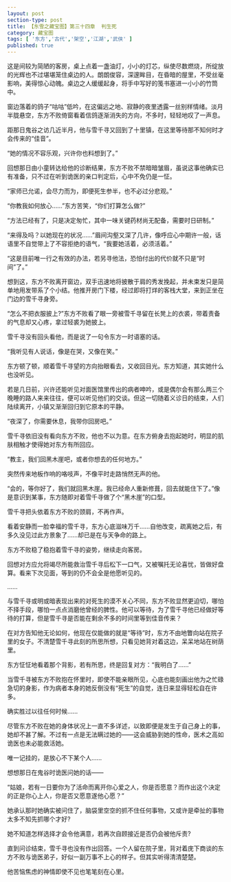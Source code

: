 ```yaml
---
layout: post
section-type: post
title: 【东雪之藏宝图】第三十四章  判生死
category: 藏宝图
tags: [ '东方','古代','架空','江湖','武侠' ]
published: true
---
```

这是间较为简陋的客房，桌上点着一盏油灯，小小的灯芯，纵使尽数燃烧，所绽放的光辉也不过堪堪笼住桌边的人。朗朗俊容，深邃眸目，在昏暗的屋里，不受丝毫影响，美得惊心动魄。桌边之人缓缓起身，将手中写好的笺书塞进一小小的竹筒中。

窗边落着的鸽子“咕咕”低吟，在这偏远之地、寂静的夜里透露一丝别样情绪。淡月半胧悬空，东方不败倚窗看着信鸽逐渐消失的方向，不多时，轻轻地叹了一声息。

距那日鬼谷之访几近半月，他与雪千寻又回到了十里镇，在这里等待那不知何时才会传来的“佳音”。

“她的情况不容乐观，兴许你也料想到了。”

回想那日由小童转达给他的诊断结果，东方不败不禁暗暗皱眉，虽说这事他确实已有准备，只不过在听到诡医的亲口判定后，心中不免仍是一怔。

“家师已允诺，会尽力而为，即便死生参半，也不必过分悲观。”

“你教我如何放心……”东方苦笑，“你们打算怎么做?”

“方法已经有了，只是决定匆忙，其中一味关键药材尚无配备，需要时日研制。”

“来得及吗？以她现在的状况……”眉间沟壑又深了几许，像呼应心中期许一般，话语里不自觉带上了不容拒绝的语气，“我要她活着，必须活着。”

“这是目前唯一行之有效的办法，若另寻他法，恐怕付出的代价就不只是“时间”了。”

想到这，东方不败离开窗边，双手迅速地将披散于肩的秀发挽起，并未束发只是简单地用发带系了个小结。他推开房门下楼，经过即将打烊的客栈大堂，来到正坐在门边的雪千寻身旁。

“怎么不把衣服披上?”东方不败看了眼一旁被雪千寻留在长凳上的衣裘，带着责备的气息却又心疼，拿过轻裘为她披上。

雪千寻没有回头看他，而是说了一句令东方一时语塞的话。

“我听见有人说话，像是在哭，又像在笑。”

东方顿了顿，顺着雪千寻望的方向抬眼看去，又收回目光。东方知道，其实她什么也没听见。

若是几日前，兴许还能听见对面医馆里传出的病者呻吟，或是偶尔会有那么两三个晚睡的路人来来往往，便可以听见他们的交谈。但这一切随着义诊日的结束，人们陆续离开，小镇又渐渐回归到它原本的平静。

“夜深了，你需要休息，我带你回房吧。”

雪千寻依旧没有看向东方不败，他也不以为意。在东方俯身去抱起她时，明显的肌肤相触才使得她对东方有所回应。

“教主，我们回黑木崖吧，或者你想去的任何地方。”

突然传来地板作响的咯吱声，不像平时走路悄然无声的他。

“会的，等你好了，我们就回黑木崖。我已经命人重新修葺，回去就能住下了。”像是意识到某事，东方随即对着雪千寻做了个“黑木崖”的口型。

雪千寻把头依着东方不败的颈肩，不再作声。

看着安静而一脸幸福的雪千寻，东方心底滋味万千……自他改变，疏离她之后，有多久没见过此方景象了……却已是在与天争命的路上。

东方不败稳了稳抱着雪千寻的姿势，继续走向客房。

回想对方应允将竭尽所能救治雪千寻后松下一口气，又被嘱托无论喜忧，皆做好盘算。看来下次见面，等到的仍不会全是他愿听见的。

……

与雪千寻或明或暗表现出来的对死生的漠不关心不同，东方不败显然更迫切，哪怕不择手段，哪怕一点点消磨他曾经的脾性。他可以等待，为了雪千寻他已经做好等待的打算，但是雪千寻是否能在剩余不多的时间里等到佳音传来？

在对方告知他无论如何，他现在仅能做的就是“等待”时，东方不由地瞥向站在院子里的女子。不清楚雪千寻此刻的所思所想，只看见她背对着这边，呆呆地站在树荫里。

东方怔怔地看着那个背影，若有所思，终是回复对方：“我明白了……”

当雪千寻被东方不败抱在怀里时，即使不能亲眼所见，心底也能刻画出他为之忙碌急切的身影，作为病者本身的她反倒没有“死生”的自觉，连日来显得轻松自在许多。

确实胜过以往任何时候……

尽管东方不败在她的身体状况上一直不多详述，以致即便是发生于自己身上的事，她却不甚了解。不过有一点是无法瞒过她的——这会威胁到她的性命，医术之高如诡医也未必能救活她。

唯一记挂的，是放心不下某个人……

想想那日在鬼谷时诡医问她的话——

“姑娘，若有一日要你为了活命而离开你心爱之人，你是否愿意？而作出这个决定的正是你心上人，你是否又愿意遂他心愿？”

她承认那时她确实被问住了，脑袋里空空的抓不住任何事物，又或许是牵扯的事物太多不知先抓哪个才好?

她不知道怎样选择才会令他满意，若再次自顾接近是否仍会被他斥责?

直到问诊结束，雪千寻也没有作出回答。一个人留在院子里，背对着庑下商谈的东方不败与诡医弟子，好似一副万事不上心的样子。但其实听得清清楚楚。

他苦恼焦虑的神情即使不见也笔笔刻在心里。
